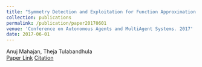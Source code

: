 ```yaml
---
title: "Symmetry Detection and Exploitation for Function Approximation in Deep RL"
collection: publications
permalink: /publication/paper20170601
venue: 'Conference on Autonomous Agents and MultiAgent Systems. 2017'
date: 2017-06-01
---
```

Anuj Mahajan, Theja Tulabandhula\
[Paper Link](http://anuj-mahajan.github.io/files/sdrl.pdf)    [Citation](/bibtex/paper3.html)
